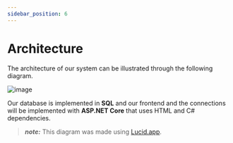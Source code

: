 ```yaml
---
sidebar_position: 6
---
```


# Architecture

The architecture of our system can be illustrated through the following diagram.

![image](@site/static/img/arquitetura_m.png)

Our database is implemented in **SQL** and our frontend and the connections will be implemented with **ASP.NET Core** that uses HTML and C# dependencies.

> **_note:_**  This diagram was made using [Lucid.app](https://lucid.app).